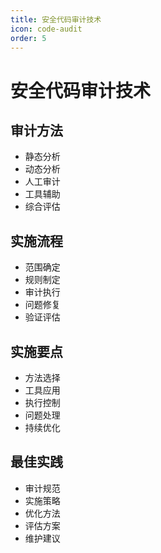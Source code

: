 ```yaml
---
title: 安全代码审计技术
icon: code-audit
order: 5
---
```


# 安全代码审计技术

## 审计方法
- 静态分析
- 动态分析
- 人工审计
- 工具辅助
- 综合评估

## 实施流程
- 范围确定
- 规则制定
- 审计执行
- 问题修复
- 验证评估

## 实施要点
- 方法选择
- 工具应用
- 执行控制
- 问题处理
- 持续优化

## 最佳实践
- 审计规范
- 实施策略
- 优化方法
- 评估方案
- 维护建议
